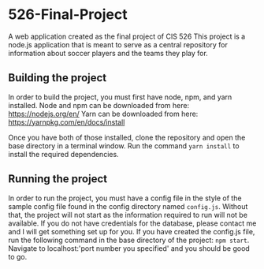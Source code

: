 # 526-Final-Project
A web application created as the final project of CIS 526
This project is a node.js application that is meant to serve as a central repository for information about soccer players and the teams they play for. 

## Building the project
In order to build the project, you must first have node, npm, and yarn installed.
Node and npm can be downloaded from here: https://nodejs.org/en/
Yarn can be downloaded from here: https://yarnpkg.com/en/docs/install

Once you have both of those installed, clone the repository and open the base directory in a terminal window.
Run the command `yarn install` to install the required dependencies.

## Running the project
In order to run the project, you must have a config file in the style of the sample config file found in the config directory named `config.js`.
Without that, the project will not start as the information required to run will not be available.
If you do not have credentials for the database, please contact me and I will get something set up for you.
If you have created the config.js file, run the following command in the base directory of the project: `npm start`.
Navigate to localhost:'port number you specified' and you should be good to go.